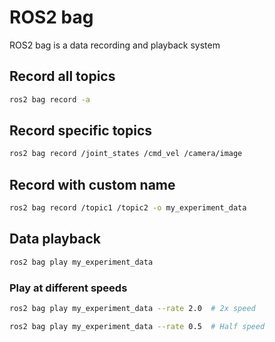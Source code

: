 # ROS2 bag
ROS2 bag is a data recording and playback system 

## Record all topics
```bash
ros2 bag record -a
```

## Record specific topics
```bash
ros2 bag record /joint_states /cmd_vel /camera/image
```

## Record with custom name
```bash
ros2 bag record /topic1 /topic2 -o my_experiment_data
```

## Data playback
```bash
ros2 bag play my_experiment_data
```
### Play at different speeds
```bash
ros2 bag play my_experiment_data --rate 2.0  # 2x speed
```
```bash
ros2 bag play my_experiment_data --rate 0.5  # Half speed
```